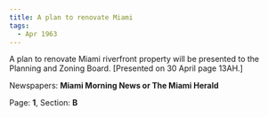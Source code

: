 ```yaml
---  
title: A plan to renovate Miami  
tags:  
  - Apr 1963  
---  
```

  
A plan to renovate Miami riverfront property will be presented to the Planning and Zoning Board. [Presented on 30 April page 13AH.]  
  
Newspapers: **Miami Morning News or The Miami Herald**  
  
Page: **1**, Section: **B** 
